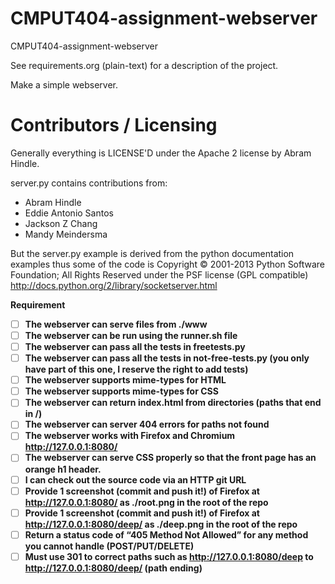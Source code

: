 CMPUT404-assignment-webserver
=============================

CMPUT404-assignment-webserver

See requirements.org (plain-text) for a description of the project.

Make a simple webserver.

Contributors / Licensing
========================

Generally everything is LICENSE'D under the Apache 2 license by Abram Hindle.

server.py contains contributions from:

* Abram Hindle
* Eddie Antonio Santos
* Jackson Z Chang
* Mandy Meindersma 

But the server.py example is derived from the python documentation
examples thus some of the code is Copyright © 2001-2013 Python
Software Foundation; All Rights Reserved under the PSF license (GPL
compatible) http://docs.python.org/2/library/socketserver.html

<b>Requirement<b>
- [ ] The webserver can serve files from ./www
- [ ] The webserver can be run using the runner.sh file
- [ ] The webserver can pass all the tests in freetests.py
- [ ] The webserver can pass all the tests in not-free-tests.py (you only have part of this one, I reserve the right to add tests)
- [ ] The webserver supports mime-types for HTML
- [ ] The webserver supports mime-types for CSS
- [ ] The webserver can return index.html from directories (paths that end in /)
- [ ] The webserver can server 404 errors for paths not found
- [ ] The webserver works with Firefox and Chromium http://127.0.0.1:8080/
- [ ] The webserver can serve CSS properly so that the front page has an orange h1 header.
- [ ] I can check out the source code via an HTTP git URL
- [ ] Provide 1 screenshot (commit and push it!) of Firefox at http://127.0.0.1:8080/ as ./root.png in the root of the repo
- [ ] Provide 1 screenshot (commit and push it!) of Firefox at http://127.0.0.1:8080/deep/ as ./deep.png in the root of the repo
- [ ] Return a status code of “405 Method Not Allowed” for any method you cannot handle (POST/PUT/DELETE)
- [ ] Must use 301 to correct paths such as http://127.0.0.1:8080/deep to http://127.0.0.1:8080/deep/ (path ending)
